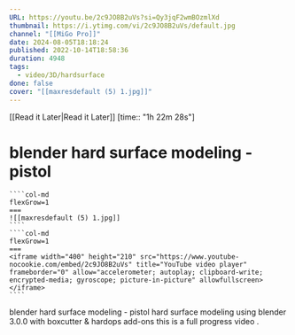 ```yaml
---
URL: https://youtu.be/2c9JO8B2uVs?si=Qy3jqF2wmBOzmlXd
thumbnail: https://i.ytimg.com/vi/2c9JO8B2uVs/default.jpg
channel: "[[MiGo Pro]]"
date: 2024-08-05T18:18:24
published: 2022-10-14T18:58:36
duration: 4948
tags:
  - video/3D/hardsurface
done: false
cover: "[[maxresdefault (5) 1.jpg]]"
---
```

[[Read it Later|Read it Later]] [time:: "1h 22m 28s"]
# blender hard surface modeling - pistol
`````col
````col-md
flexGrow=1
===
![[maxresdefault (5) 1.jpg]]
````
````col-md
flexGrow=1
===
<iframe width="400" height="210" src="https://www.youtube-nocookie.com/embed/2c9JO8B2uVs" title="YouTube video player" frameborder="0" allow="accelerometer; autoplay; clipboard-write; encrypted-media; gyroscope; picture-in-picture" allowfullscreen></iframe>
````
`````
blender hard surface modeling - pistol 
hard surface modeling using blender 3.0.0 with boxcutter & hardops add-ons 
this is a full progress video .
